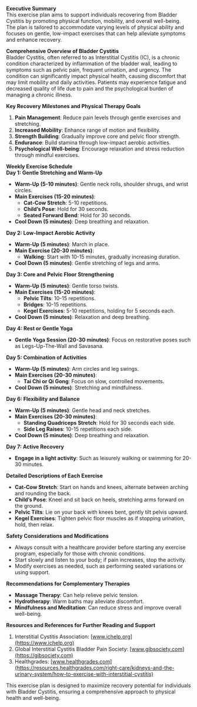 **Executive Summary**  
This exercise plan aims to support individuals recovering from Bladder Cystitis by promoting physical function, mobility, and overall well-being. The plan is tailored to accommodate varying levels of physical ability and focuses on gentle, low-impact exercises that can help alleviate symptoms and enhance recovery. 

**Comprehensive Overview of Bladder Cystitis**  
Bladder Cystitis, often referred to as Interstitial Cystitis (IC), is a chronic condition characterized by inflammation of the bladder wall, leading to symptoms such as pelvic pain, frequent urination, and urgency. The condition can significantly impact physical health, causing discomfort that may limit mobility and daily activities. Patients may experience fatigue and decreased quality of life due to pain and the psychological burden of managing a chronic illness.

**Key Recovery Milestones and Physical Therapy Goals**  
1. **Pain Management**: Reduce pain levels through gentle exercises and stretching.
2. **Increased Mobility**: Enhance range of motion and flexibility.
3. **Strength Building**: Gradually improve core and pelvic floor strength.
4. **Endurance**: Build stamina through low-impact aerobic activities.
5. **Psychological Well-being**: Encourage relaxation and stress reduction through mindful exercises.

**Weekly Exercise Schedule**  
**Day 1: Gentle Stretching and Warm-Up**  
- **Warm-Up (5-10 minutes)**: Gentle neck rolls, shoulder shrugs, and wrist circles.  
- **Main Exercises (15-20 minutes)**:  
  - **Cat-Cow Stretch**: 5-10 repetitions.  
  - **Child’s Pose**: Hold for 30 seconds.  
  - **Seated Forward Bend**: Hold for 30 seconds.  
- **Cool Down (5 minutes)**: Deep breathing and relaxation.

**Day 2: Low-Impact Aerobic Activity**  
- **Warm-Up (5 minutes)**: March in place.  
- **Main Exercise (20-30 minutes)**:  
  - **Walking**: Start with 10-15 minutes, gradually increasing duration.  
- **Cool Down (5 minutes)**: Gentle stretching of legs and arms.

**Day 3: Core and Pelvic Floor Strengthening**  
- **Warm-Up (5 minutes)**: Gentle torso twists.  
- **Main Exercises (15-20 minutes)**:  
  - **Pelvic Tilts**: 10-15 repetitions.  
  - **Bridges**: 10-15 repetitions.  
  - **Kegel Exercises**: 5-10 repetitions, holding for 5 seconds each.  
- **Cool Down (5 minutes)**: Relaxation and deep breathing.

**Day 4: Rest or Gentle Yoga**  
- **Gentle Yoga Session (20-30 minutes)**: Focus on restorative poses such as Legs-Up-The-Wall and Savasana.

**Day 5: Combination of Activities**  
- **Warm-Up (5 minutes)**: Arm circles and leg swings.  
- **Main Exercises (20-30 minutes)**:  
  - **Tai Chi or Qi Gong**: Focus on slow, controlled movements.  
- **Cool Down (5 minutes)**: Stretching and mindfulness.

**Day 6: Flexibility and Balance**  
- **Warm-Up (5 minutes)**: Gentle head and neck stretches.  
- **Main Exercises (20-30 minutes)**:  
  - **Standing Quadriceps Stretch**: Hold for 30 seconds each side.  
  - **Side Leg Raises**: 10-15 repetitions each side.  
- **Cool Down (5 minutes)**: Deep breathing and relaxation.

**Day 7: Active Recovery**  
- **Engage in a light activity**: Such as leisurely walking or swimming for 20-30 minutes.

**Detailed Descriptions of Each Exercise**  
- **Cat-Cow Stretch**: Start on hands and knees, alternate between arching and rounding the back.  
- **Child’s Pose**: Kneel and sit back on heels, stretching arms forward on the ground.  
- **Pelvic Tilts**: Lie on your back with knees bent, gently tilt pelvis upward.  
- **Kegel Exercises**: Tighten pelvic floor muscles as if stopping urination, hold, then relax.

**Safety Considerations and Modifications**  
- Always consult with a healthcare provider before starting any exercise program, especially for those with chronic conditions.  
- Start slowly and listen to your body; if pain increases, stop the activity.  
- Modify exercises as needed, such as performing seated variations or using support.

**Recommendations for Complementary Therapies**  
- **Massage Therapy**: Can help relieve pelvic tension.  
- **Hydrotherapy**: Warm baths may alleviate discomfort.  
- **Mindfulness and Meditation**: Can reduce stress and improve overall well-being.

**Resources and References for Further Reading and Support**  
1. Interstitial Cystitis Association: [www.ichelp.org](https://www.ichelp.org)
2. Global Interstitial Cystitis Bladder Pain Society: [www.gibsociety.com](https://gibsociety.com)
3. Healthgrades: [www.healthgrades.com](https://resources.healthgrades.com/right-care/kidneys-and-the-urinary-system/how-to-exercise-with-interstitial-cystitis)

This exercise plan is designed to maximize recovery potential for individuals with Bladder Cystitis, ensuring a comprehensive approach to physical health and well-being.